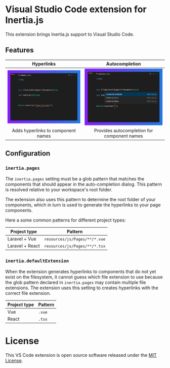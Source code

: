 # Visual Studio Code extension for Inertia.js

This extension brings Inertia.js support to Visual Studio Code.

## Features

|                   Hyperlinks                    |                    Autocompletion                    |
| :---------------------------------------------: | :--------------------------------------------------: |
| <img src=".github/hyperlink.png" width="370" /> | <img src=".github/autocompletion.png" width="370" /> |
|       Adds hyperlinks to component names        |     Provides autocompletion for component names      |

## Configuration

### `inertia.pages`

The `inertia.pages` setting must be a glob pattern that matches the components
that should appear in the auto-completion dialog. This pattern is resolved
relative to your workspace's root folder.

The extension also uses this pattern to determine the root folder of your
components, which in turn is used to generate the hyperlinks to your page
components.

Here a some common patterns for different project types:

| Project type    | Pattern                       |
| --------------- | ----------------------------- |
| Laravel + Vue   | `resources/js/Pages/**/*.vue` |
| Laravel + React | `resources/js/Pages/**/*.tsx` |

### `inertia.defaultExtension`

When the extension generates hyperlinks to components that do not yet exist on
the filesystem, it cannot guess which file extension to use because the glob
pattern declared in `inertia.pages` may contain multiple file extensions. The
extension uses this setting to creates hyperlinks with the correct file
extension.

| Project type | Pattern |
| ------------ | ------- |
| Vue          | `.vue`  |
| React        | `.tsx`  |

# License

This VS Code extension is open source software released under the
[MIT License](./LICENSE.md).
